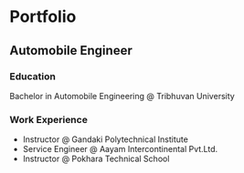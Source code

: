 # Portfolio

## Automobile Engineer

### Education
Bachelor in Automobile Engineering @ Tribhuvan University

### Work Experience
- Instructor @ Gandaki Polytechnical Institute
- Service Engineer @ Aayam Intercontinental Pvt.Ltd.
- Instructor @ Pokhara Technical School
